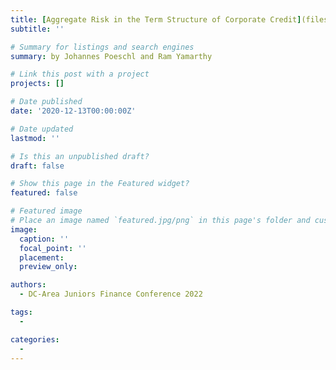 ```yaml
---
title: [Aggregate Risk in the Term Structure of Corporate Credit](files/PY2022_discussion.pdf)
subtitle: ''

# Summary for listings and search engines
summary: by Johannes Poeschl and Ram Yamarthy

# Link this post with a project
projects: []

# Date published
date: '2020-12-13T00:00:00Z'

# Date updated
lastmod: ''

# Is this an unpublished draft?
draft: false

# Show this page in the Featured widget?
featured: false

# Featured image
# Place an image named `featured.jpg/png` in this page's folder and customize its options here.
image:
  caption: ''
  focal_point: ''
  placement: 
  preview_only: 

authors:
  - DC-Area Juniors Finance Conference 2022

tags:
  - 

categories:
  - 
---
```



